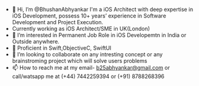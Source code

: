 - 👋 Hi, I’m @BhushanAbhyankar
I'm a iOS Architect with deep expertise in iOS Development, possess 10+ years’ experience in Software Development and Project Execution.
- Currently working as iOS Architect/SME in UK(London)
- 👀 I’m interested in Permanent Job Role in iOS Developemtn in India or Outside anywhere. 
- 🌱 Proficient in Swift,ObjectiveC, SwiftUI
- 💞️ I’m looking to collaborate on any intresting concept or any brainstroming project which will solve users problems
- 📫 How to reach me at my email- b25abhyankar@gmail.com or call/watsapp me at (+44) 7442259394 or (+91) 8788268396

<!---
BhushanAbhyankar/BhushanAbhyankar is a ✨ special ✨ repository because its `README.md` (this file) appears on your GitHub profile.
You can click the Preview link to take a look at your changes.
--->
